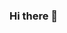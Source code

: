 ### Hi there 👋

<!--
**serrano1314/serrano1314** is a ✨ _special_ ✨ repository because its `README.md` (this file) appears on your GitHub profile.

### HELLO !!!
Salamat sa pagbisita! At dahil dyan, may **+10** ligtas points ka ☝

[![Facebook URL]()](https://facebook.com/stvnsrrn18)

Here are some ideas to get you started:

- 🔭 I’m currently working on ...
- 🌱 I’m currently learning ...
- 👯 I’m looking to collaborate on ...
- 🤔 I’m looking for help with ...
- 💬 Ask me about ...
- 📫 How to reach me: ...
- 😄 Pronouns: ...
- ⚡ Fun fact: ...
-->
